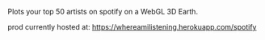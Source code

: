 Plots your top 50 artists on spotify on a WebGL 3D Earth.

prod currently hosted at: https://whereamilistening.herokuapp.com/spotify